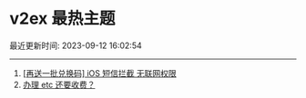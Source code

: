 # v2ex 最热主题

最近更新时间: 2023-09-12 16:02:54

--- 
1. [[再送一批兑换码] iOS 短信拦截 无联网权限](https://www.v2ex.com/t/972892) 
2. [办理 etc 还要收费？](https://www.v2ex.com/t/972910) 
